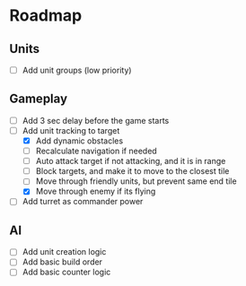 # Roadmap

## Units

- [ ] Add unit groups (low priority)

## Gameplay

- [ ] Add 3 sec delay before the game starts
- [ ] Add unit tracking to target
  - [x] Add dynamic obstacles
  - [ ] Recalculate navigation if needed
  - [ ] Auto attack target if not attacking, and it is in range
  - [ ] Block targets, and make it to move to the closest tile
  - [ ] Move through friendly units, but prevent same end tile
  - [X] Move through enemy if its flying
- [ ] Add turret as commander power
    
## AI

- [ ] Add unit creation logic
- [ ] Add basic build order
- [ ] Add basic counter logic
